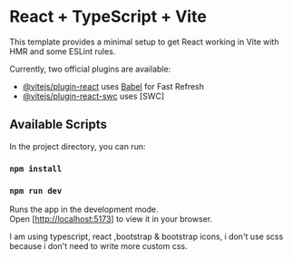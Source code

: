 # React + TypeScript + Vite

This template provides a minimal setup to get React working in Vite with HMR and some ESLint rules.

Currently, two official plugins are available:

- [@vitejs/plugin-react](https://github.com/vitejs/vite-plugin-react/blob/main/packages/plugin-react/README.md) uses [Babel](https://babeljs.io/) for Fast Refresh
- [@vitejs/plugin-react-swc](https://github.com/vitejs/vite-plugin-react-swc) uses [SWC]

## Available Scripts

In the project directory, you can run:
### `npm install`
### `npm run dev`

Runs the app in the development mode.\
Open [[http://localhost:5173](http://localhost:5173/)] to view it in your browser.

I am using typescript, react ,bootstrap & bootstrap icons, i don't use scss because i don't need to write more custom css.






